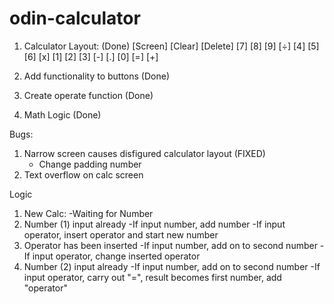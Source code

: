 # odin-calculator
1. Calculator Layout: (Done)
[Screen]
[Clear] [Delete]
[7] [8] [9] [÷]
[4] [5] [6] [x]
[1] [2] [3] [-] 
[.] [0] [=] [+]

2. Add functionality to buttons (Done)
3. Create operate function (Done)
4. Math Logic (Done)

Bugs:
1. Narrow screen causes disfigured calculator layout (FIXED)
    - Change padding number
2. Text overflow on calc screen


Logic
1. New Calc:
    -Waiting for Number
2. Number (1) input already
    -If input number, add number
    -If input operator, insert operator and start new number
3. Operator has been inserted
    -If input number, add on to second number
    -If input operator, change inserted operator
4. Number (2) input already
    -If input number, add on to second number
    -If input operator, carry out "=", 
        result becomes first number,
        add "operator"
    